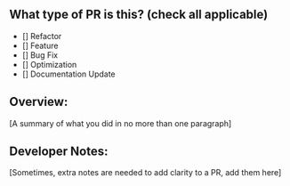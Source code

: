 
## What type of PR is this? (check all applicable)
- [] Refactor
- [] Feature
- [] Bug Fix
- [] Optimization
- [] Documentation Update

## Overview: 
[A summary of what you did in no more than one paragraph]

## Developer Notes:
[Sometimes, extra notes are needed to add clarity to a PR, add them here]
